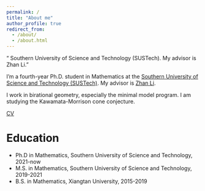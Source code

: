 ```yaml
---
permalink: /
title: "About me"
author_profile: true
redirect_from: 
  - /about/
  - /about.html
---
```


“ Southern University of Science and Technology (SUSTech). My advisor is Zhan Li.”

I’m a fourth-year Ph.D. student in Mathematics at the [Southern University of Science and Technology (SUSTech)](http://www.sustech.edu.cn/en/). My advisor is [Zhan Li](https://math.sustech.edu.cn/c/lizhan?lang=en). 

I work in birational geometry, especially the minimal model program. I am studying the Kawamata-Morrison cone conjecture. 

[CV](http://lixingying.github.io/Xingying_Li_CV.pdf)

Education
======
* Ph.D in Mathematics, Southern University of Science and Technology, 2021-now
* M.S. in Mathematics, Southern University of Science and Technology, 2019-2021
* B.S. in Mathematics, Xiangtan University, 2015-2019
